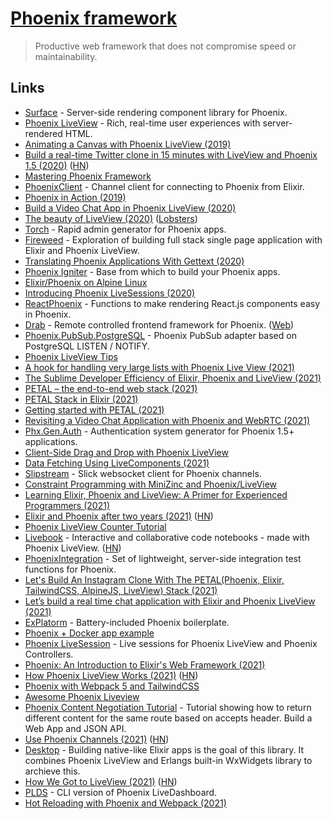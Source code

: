 # [Phoenix framework](https://github.com/phoenixframework/phoenix)

> Productive web framework that does not compromise speed or maintainability.

## Links

- [Surface](https://github.com/msaraiva/surface) - Server-side rendering component library for Phoenix.
- [Phoenix LiveView](https://github.com/phoenixframework/phoenix_live_view) - Rich, real-time user experiences with server-rendered HTML.
- [Animating a Canvas with Phoenix LiveView (2019)](http://www.petecorey.com/blog/2019/09/02/animating-a-canvas-with-phoenix-liveview/)
- [Build a real-time Twitter clone in 15 minutes with LiveView and Phoenix 1.5 (2020)](https://www.phoenixframework.org/blog/build-a-real-time-twitter-clone-in-15-minutes-with-live-view-and-phoenix-1-5) ([HN](https://news.ycombinator.com/item?id=22947341))
- [Mastering Phoenix Framework](https://shankardevy.com/phoenix-inside-out-mpf/#mastering-phoenix-framework)
- [PhoenixClient](https://github.com/mobileoverlord/phoenix_client) - Channel client for connecting to Phoenix from Elixir.
- [Phoenix in Action (2019)](https://www.google.com/search?q=phoenix+in+action&hl=en&safe=off)
- [Build a Video Chat App in Phoenix LiveView (2020)](https://littlelines.com/blog/2020/07/06/building-a-video-chat-app-in-phoenix-liveview)
- [The beauty of LiveView (2020)](https://dashbit.co/blog/the-beauty-of-liveview) ([Lobsters](https://lobste.rs/s/lgfrub/beauty_phoenix_liveview))
- [Torch](https://github.com/mojotech/torch) - Rapid admin generator for Phoenix apps.
- [Fireweed](https://github.com/rjdestigter/fireweed) - Exploration of building full stack single page application with Elixir and Phoenix LiveView.
- [Translating Phoenix Applications With Gettext (2020)](https://phrase.com/blog/posts/i18n-for-phoenix-applications-with-gettext/)
- [Phoenix Igniter](https://phoenixigniter.com/) - Base from which to build your Phoenix apps.
- [Elixir/Phoenix on Alpine Linux](https://github.com/bitwalker/alpine-elixir-phoenix)
- [Introducing Phoenix LiveSessions (2020)](https://pentacent.com/blog/phoenix-live-sessions/)
- [ReactPhoenix](https://github.com/geolessel/react-phoenix) - Functions to make rendering React.js components easy in Phoenix.
- [Drab](https://github.com/grych/drab) - Remote controlled frontend framework for Phoenix. ([Web](https://tg.pl/drab))
- [Phoenix.PubSub.PostgreSQL](https://github.com/jvantuyl/phoenix_pubsub_postgresql) - Phoenix PubSub adapter based on PostgreSQL LISTEN / NOTIFY.
- [Phoenix LiveView Tips](https://github.com/nshoes/phoenix-live-view-tips)
- [A hook for handling very large lists with Phoenix Live View (2021)](https://alex-min.fr/phoenix-live-view-very-large-list-hook/)
- [The Sublime Developer Efficiency of Elixir, Phoenix and LiveView (2021)](https://amattn.com/p/the_sublime_developer_efficiency_of_elixir_phoenix_and_liveview_part_1.html)
- [PETAL – the end-to-end web stack (2021)](https://changelog.com/posts/petal-the-end-to-end-web-stack)
- [PETAL Stack in Elixir (2021)](https://thinkingelixir.com/petal-stack-in-elixir/)
- [Getting started with PETAL (2021)](https://underjord.io/getting-started-with-petal.html)
- [Revisiting a Video Chat Application with Phoenix and WebRTC (2021)](https://hashrocket.com/blog/posts/revisiting-a-video-chat-application-with-phoenix-and-webrtc)
- [Phx.Gen.Auth](https://github.com/aaronrenner/phx_gen_auth) - Authentication system generator for Phoenix 1.5+ applications.
- [Client-Side Drag and Drop with Phoenix LiveView](https://github.com/kelseyleftwich/phoenix-liveview-hook-demo)
- [Data Fetching Using LiveComponents (2021)](https://kobrakai.de/kolumne/data-fetching-using-livecomponents/)
- [Slipstream](https://github.com/NFIBrokerage/slipstream) - Slick websocket client for Phoenix channels.
- [Constraint Programming with MiniZinc and Phoenix/LiveView](https://github.com/bokner/solverview)
- [Learning Elixir, Phoenix and LiveView: A Primer for Experienced Programmers (2021)](https://amattn.com/p/learning_elixir_phoenix_and_liveview_a_primer_for_experienced_programmers.html)
- [Elixir and Phoenix after two years (2021)](https://nts.strzibny.name/elixir-phoenix-after-two-year/) ([HN](https://news.ycombinator.com/item?id=26702222))
- [Phoenix LiveView Counter Tutorial](https://github.com/dwyl/phoenix-liveview-counter-tutorial)
- [Livebook](https://github.com/elixir-nx/livebook) - Interactive and collaborative code notebooks - made with Phoenix LiveView. ([HN](https://news.ycombinator.com/item?id=26853285))
- [PhoenixIntegration](https://github.com/boydm/phoenix_integration) - Set of lightweight, server-side integration test functions for Phoenix.
- [Let's Build An Instagram Clone With The PETAL(Phoenix, Elixir, TailwindCSS, AlpineJS, LiveView) Stack (2021)](https://dev.to/elixirprogrammer/let-s-build-an-instagram-clone-with-the-petal-phoenix-elixir-tailwindcss-alpinejs-liveview-stack-263n)
- [Let’s build a real time chat application with Elixir and Phoenix LiveView (2021)](https://www.youtube.com/watch?v=_rTFZbvMfJA)
- [ExPlatorm](https://github.com/alex-min/ex_platform) - Battery-included Phoenix boilerplate.
- [Phoenix + Docker app example](https://github.com/nickjj/docker-phoenix-example)
- [Phoenix LiveSession](https://github.com/pentacent/phoenix_live_session) - Live sessions for Phoenix LiveView and Phoenix Controllers.
- [Phoenix: An Introduction to Elixir's Web Framework (2021)](https://serokell.io/blog/introduction-to-phoenix)
- [How Phoenix LiveView Works (2021)](https://www.poeticoding.com/how-phoenix-liveview-works/) ([HN](https://news.ycombinator.com/item?id=27629016))
- [Phoenix with Webpack 5 and TailwindCSS](https://www.batteriesincl.com/posts/phoenix-modern-tailwind-webpack5)
- [Awesome Phoenix Liveview](https://github.com/beam-community/awesome-phoenix-liveview)
- [Phoenix Content Negotiation Tutorial](https://github.com/dwyl/phoenix-content-negotiation-tutorial) - Tutorial showing how to return different content for the same route based on accepts header. Build a Web App and JSON API.
- [Use Phoenix Channels (2021)](https://info.codecast.io/blog/how-to-use-phoenix-channels) ([HN](https://news.ycombinator.com/item?id=28061247))
- [Desktop](https://github.com/elixir-desktop/desktop) - Building native-like Elixir apps is the goal of this library. It combines Phoenix LiveView and Erlangs built-in WxWidgets library to archieve this.
- [How We Got to LiveView (2021)](https://fly.io/blog/how-we-got-to-liveview/) ([HN](https://news.ycombinator.com/item?id=28620490))
- [PLDS](https://github.com/phoenixframework/plds) - CLI version of Phoenix LiveDashboard.
- [Hot Reloading with Phoenix and Webpack (2021)](https://felt.com/blog/phoenix-and-webpack-hot-reloading-react)

